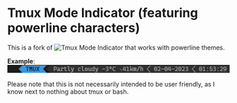 # Tmux Mode Indicator (featuring powerline characters)

This is a fork of ![Tmux Mode Indicator](https://github.com/MunifTanjim/tmux-mode-indicator) that works with powerline themes.

**Example**:
![Example](img/example.png)

Please note that this is not necessarily intended to be user friendly, as I know next to nothing about tmux or bash.
